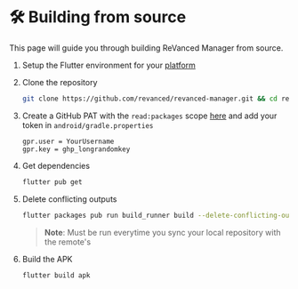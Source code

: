 # 🛠️ Building from source

This page will guide you through building ReVanced Manager from source.

1. Setup the Flutter environment for your [platform](https://docs.flutter.dev/get-started/install)

2. Clone the repository

   ```sh
   git clone https://github.com/revanced/revanced-manager.git && cd revanced-manager
   ```

3. Create a GitHub PAT with the `read:packages` scope [here](https://github.com/settings/tokens/new?scopes=read:packages&description=Revanced) and add your token in `android/gradle.properties`

   ```properties
   gpr.user = YourUsername
   gpr.key = ghp_longrandomkey
   ```

4. Get dependencies

   ```sh
   flutter pub get
   ```

5. Delete conflicting outputs

   ```sh
   flutter packages pub run build_runner build --delete-conflicting-outputs
   ```

   > **Note**: Must be run everytime you sync your local repository with the remote's

6. Build the APK

   ```sh
   flutter build apk
   ```
